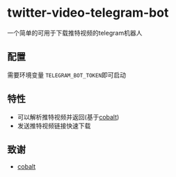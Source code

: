 # twitter-video-telegram-bot

一个简单的可用于下载推特视频的telegram机器人

## 配置

需要环境变量 `TELEGRAM_BOT_TOKEN`即可启动

## 特性

+ 可以解析推特视频并返回(基于[cobalt](https://github.com/wukko/cobalt))
+ 发送推特视频链接快速下载

## 致谢

+ [cobalt](https://github.com/wukko/cobalt)
